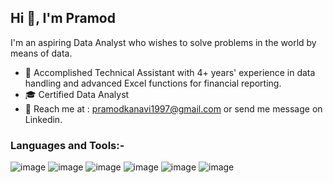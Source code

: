 ## Hi 👋, I'm Pramod

I'm an aspiring Data Analyst who wishes to solve problems in the world by means of data.

- 💼 Accomplished Technical Assistant with 4+ years' experience in data handling and advanced Excel functions for financial reporting.
- 🎓 Certified Data Analyst
- 📩 Reach me at : pramodkanavi1997@gmail.com or send me message on Linkedin.

### Languages and Tools:-
![image](https://github.com/user-attachments/assets/34cb4ec0-4fe2-4a39-b9b2-8028e515b458)
![image](https://github.com/user-attachments/assets/9cf18b00-1d87-4c2b-9236-68fbb0ca7db0)
![image](https://github.com/user-attachments/assets/e3b9e25b-56d0-4bc6-8675-a5607dc8ad70)
![image](https://github.com/user-attachments/assets/2be00422-8192-44d2-b818-8ae8e1dee0ca)
![image](https://github.com/user-attachments/assets/cd90001b-097d-4baf-9120-1ce7c21cfe17)
![image](https://github.com/user-attachments/assets/122039ad-2f41-46fa-b31a-88269a53dcea)
